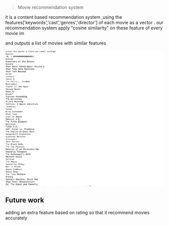 > Movie recommendation system 

it is a content based recommendation system ,using the features['keywords','cast','genres','director'] of each movie as a vector .
our recommendation system apply "cosine similarity" on these feature of every movie 
im

and outputs a list of movies with similar features

![output_image](image/Screenshot.png)




## Future work 
adding an extra feature based on rating so that it recommend movies accurately 

